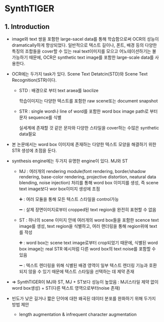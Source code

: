 # SynthTIGER
## 1. Introduction

- image와 text 쌍을 포함한 large-sacel data를 통해 학습함으로써 OCR의 성능이 dramatically하게 향상되었다. 일반적으로 텍스트 길이나, 폰트, 배경 등의 다양한 특징의 조합들을 cover할 수 있는 real text이미지를 모으고 어노테이션하기는 불가능하기 때문에, OCR은 synthetic text image를 포함한 large-scale data를 사용한다.
- OCR에는 두가지 task가 있다. Scene Text Detatcin(STD)와 Scene Text Recognition(STR)이다.
    - STD : 배경으로 부터 text araea를 laoclize
        
        학습이미지는 다양한 텍스트를 포함한 raw scene또는 document snapshot
        
    - STR : single word나  line of word를 포함한 word box image path로 부터 문자 sequence를 식별
        
        실세계에 존재할 것 같은 문자와 다양한 스타일을 cover하는 수많은 synthetic data필요
        
- 본 논문에서는 word box 이미지에 존재하는 다양한 텍스트 모양을 해결하기 위한 STR 생성에 초점을 둔다.
- synthesis engine에는 두가지 유명한 engine이 있다. MJ와 ST
    - MJ : 여러개의 rendering module(font rendering, border/shadow rendering, base-color rendering, projective distortion, neatural data blending, noise injection) 처리를 통해 word box 이미지를 생성, 즉 scene text image보다 wor box이미지 생성에 초점
        
        ➕ : 여러 모듈을 통해 모든 텍스트 스타일을 control가능 
        
        ➖ : 살제 장면이미지로부터 cropped된 text region을 완전히 표현할 수 없음
        
    - ST : 하나의 scene 이미지 안에 여러개의 word box들을 포함한 scence text image를 생성, text region을 식별하고, 여러 랜더링을 통해 region위에 text를 작성
        
        ➕ : word box는 scene text image로부터 crop되었기 때문에, 식별된 word box image는 real STR 예시처럼 다른 word box의 text noise를 포함할 수 있음
        
        ➖ : 텍스트 렌더링을 위해 식별된 배경 영역이 일부 텍스트 렌더링 기능과 호환되지 않을 수 있기 때문에 텍스트 스타일을 선택하는 데 제약 존재
        
- ⇒ SynthTIGER이 MJ와  ST, MJ + ST보다 성능이 높았음
    : MJ(스타일 제약 없이 word box생성) + ST(다른 텍스트 영역으로부터noise 존재)
    
- 빈도가 낮은 길거나 짧은 단어에 대한 왜곡된 데이터 분포를 완화하기 위해 두가지 방법 제안
    - length augmentation & infrequent character augmentation